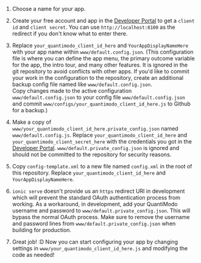 1. Choose a name for your app.  
1. Create your free account and app in the [Developer Portal](https://app.quantimo.do/builder) to get a 
`client id` and `client secret`.  You can use `http://localhost:8100` as the redirect if you don't know what to enter there. 
1. Replace `your_quantimodo_client_id_here` and `YourAppDisplayNameHere` with your app name within `www/default.config.json`. 
(This configuration file is where you can define the app menu, the primary outcome variable for the app, the intro tour, 
and many other features.  It is ignored in the git repository to avoid conflicts with other apps.  If you'd like to commit 
your work in the configuration to the repository, 
create an additional backup config file named like `www/default.config.json`.  
Copy changes made to the active configuration `www/default.config.json` 
to your config file `www/default.config.json` and commit `www/configs/your_quantimodo_client_id_here.js` to Github for a backup.)
1. Make a copy of `www/your_quantimodo_client_id_here.private_config.json` named `www/default.config.js`. Replace 
    `your_quantimodo_client_id_here` and `your_quantimodo_client_secret_here` with the credentials you got in the 
    [Developer Portal](https://app.quantimo.do/api/v2/apps).  `www/default.private_config.json` is ignored and should not be committed 
    to the repository for security reasons.
1. Copy `config-template.xml` to a new file named `config.xml` in the root of this repository.  Replace `your_quantimodo_client_id_here` and `YourAppDisplayNameHere`.

1. `ionic serve` doesn't provide us an `https` redirect URI in development which will prevent the standard OAuth 
authentication process from working.  As a workaround, in development, add your QuantiModo username and password to
`www/default.private_config.json`.  This will bypass the normal OAuth process.  Make sure to remove the username 
and password lines from `www/default.private_config.json` when building for production.
1. Great job!  :D  Now you can start configuring your app by changing settings in 
`www/your_quantimodo_client_id_here.js` and modifying the code as needed!
